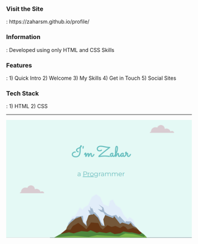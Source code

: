 
<h3>Visit the Site</h3>: https://zaharsm.github.io/profile/ 

<h3>Information </h3>: Developed using only HTML and CSS Skills 

<h3>Features </h3>: 
1) Quick Intro 
2) Welcome 
3) My Skills  
4) Get in Touch  
5) Social Sites 


<h3>Tech Stack </h3>:
1) HTML 
2) CSS 

<hr>

<img src="images/First-Project.png" >
